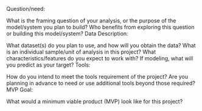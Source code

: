 Question/need:

What is the framing question of your analysis, or the purpose of the model/system you plan to build?
Who benefits from exploring this question or building this model/system?
Data Description:

What dataset(s) do you plan to use, and how will you obtain the data?
What is an individual sample/unit of analysis in this project? What characteristics/features do you expect to work with?
If modeling, what will you predict as your target?
Tools:

How do you intend to meet the tools requirement of the project?
Are you planning in advance to need or use additional tools beyond those required?
MVP Goal:

What would a minimum viable product (MVP) look like for this project?
